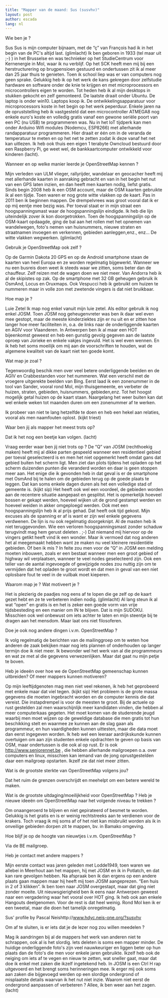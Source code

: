 ```yaml
---
title: "Mapper van de maand: Sus (susvhv)"
layout: post
author: escada
lang: nl
---
```


Wie ben je ?

Sus Sus is mijn computer bijnaam, met de “ç” van François had ik in het begin van de PC's altijd last. (glimlacht) Ik ben geboren in 1933 (tel maar uit ;-) ) in het Brusselse en was technieker op het StudieCentrum voor Kernenergie in Mol, waar ik nu verblijf. Op het SCK heeft men mij bij een herstructurering op brugpensioen gestuurd en ondertussen zit ik al meer dan 25 jaar thuis te genieten. Toen ik school liep was er van computers nog geen sprake. Gelukkig heb ik op het werk de kans gekregen door zelfstudie hardware en software onder de knie te krijgen en met microprocessors en microcontrollers eigen te worden. Tot heden heb ik al mijn desktops in stukken gekocht en zelf gemonteerd. De laatste draait onder Ubuntu. De laptop is onder win10. Laptops koop ik. De ontwikkelingsapparatuur voor microprocessors koste in het begin op het werk peperduur. Enkele jaren na de opruststelling heb ik vastgesteld dat een microcontroller ATMEGA8 nog enkele euro's koste en volledig gratis vanaf een gewone seriële poort van een PC (nu USB) te programmeren was. Nu in het IoT tijdperk kan men onder Arduino Wifi modules (Nodemcu, ESP8266) met allerhande randapparatuur programmeren. Hier draait er één om in de veranda de temperatuur te meten en op het net te zetten zodat ik deze vanaf het net kan uitlezen. Ik heb ook thuis een eigen 1 terabyte Owncloud bestuurd door een Raspberry Pi, ge weet wel, de bankkaartcomputer ontwikkeld voor kinderen (lacht).

Wanneer en op welke manier leerde je OpenStreetMap kennen ?

Mijn verleden van ULM vlieger, rallyrijder, wandelaar en geocacher heeft mij met allerhande kaarten in aanraking gebracht en van in het begin het nut van een GPS laten inzien, en dan heeft men kaarten nodig, liefst gratis.
Sinds begin 2008 heb ik een OSM account, maar de OSM kaarten gebruikte ik al een tijdje. Toen waren er nog grote witte vlakken op de kaart. Pas in 2011 ben ik beginnen mappen. De drempelvrees was groot vooral dat ik er op mij eentje mee bezig was. Per toeval staat er in mijn straat een hoogspanningsmast waar de hoogspanningslijn eindigde. Ik heb die lijn uiteindelijk zover ik kon doorgetrokken. Toen de hoogspanningslijn op de OSM-kaart opdaagde, ging de bal aan het rollen met het opnemen van wandelwegen, foto's nemen van huisnummers, nieuwe straten en straatnamen invoegen en verkennen, gebieden aanleggen,enz., enz… De witte vlakken wegwerken. (glimlacht)

Gebruik je OpenStreetMap ook zelf ?

Op de Garmin Dakota 20 GPS en op de Android smartphone staan de kaarten van heel Europa en ze worden regelmatig bijgewerkt. Wanneer we nu een busreis doen weet ik steeds waar we zitten, soms beter dan de chauffeur. Zelf reizen met de wagen doen we niet meer.
Van Andorra heb ik al de skipistes op zak. Op de smartphone met 32 GB geheugen gebruik ik OsmAnd, Locus en Oruxmaps. Ook Vespucci heb ik gebruikt om huizen te nummeren maar in volle zon met zwetende vingers is dat niet bruikbaar.

Hoe map je ?

Luie Zetel Ik map nog enkel vanuit mijn luie zetel.
Als editor gebruik ik nog enkel JOSM. Toen JOSM nog geheugenvreter was ben ik daar wel even mee gestopt, maar de meeste kinderziektes zijn er nu uit en er zitten hoe langer hoe meer faciliteiten in, o.a. de links naar de onderliggende kaarten en AGIV voor Vlaanderen. In Antwerpen ben ik al maar een HOT bijeenkomst geweest en heb een gunstig gevolg gegeven aan de laatste oproep van Jorieke en enkele vakjes ingevuld. Het is wel even wennen. En ik heb het soms moeilijk om mij aan de voorschriften te houden, wat de algemene kwaliteit van de kaart niet ten goede komt.

Wat map je zoal ?

Tegenwoordig beschik men over veel betere onderliggende beelden en de AGIV en Crabbestanden voor het nummeren. Wat een verschil met de vroegere uitgerekte beelden van Bing. Eerst laad ik een zonenummer in de tool van Sander, vooral rond Mol, mijn thuisgemeente, en verbeter de huizen, straten, gebieden, huisnummers, gebieden,enz. Tot het hoogst mogelijk getal huizen op de kaart staan. Naargelang het weer buiten kan dat wel enkele weken tot maanden duren om een zonenummer af te werken.

Ik probeer van niet te lang hetzelfde te doen en heb een hekel aan relaties, vooral als men naamfouten oplost. (kijkt triest)

Waar ben jij als mapper het meest trots op?

Dat ik het nog een beetje kan volgen. (lacht)

Vraag eerder waar ben jij niet trots op ? De “Q” van JOSM (rechthoekig maken) heeft mij al dikke parten gespeeld wanneer een residentieel gebied per toeval geselecteerd is en men het niet opgemerkt heeft omdat gans dat gebied buiten het scherm ligt. Men ziet dan plots tijdens het opladen op het scherm duizenden punten die veranderd worden en daar is geen stoppen meer aan. Het enige die ik gevonden heb in dat geval is er de smartphone met OsmAnd bij te halen om de gebieden terug op de goede plaats te leggen. Dat kan soms enkele dagen duren als het een volledige stad of gemeente is. (kijkt sip) Het heeft ook wel een voordeel, de gebieden worden aan de recentere situatie aangepast en gesplitst. Het is opmerkelijk hoeveel bossen er gekapt werden, hoeveel wijken uit de grond gestampt werden en hoeveel weiden in akker omgeploegd werden.
Ook met een hoogspanningslijn heb ik al prijs gehad. Dat heeft ook tijd gekost. Mijn excuses als de spanning er af is want er zijn wel enkele gegevens verdwenen. De lijn is nu ook regelmatig doorgeknipt. Al de masten heb ik niet teruggevonden. Wie een verloren hoogspanningsmast zonder schaduw terugvindt mag hem gerust deleten . ;-) Dat niemand mij hiervoor op de vingers getikt heeft vind ik een wonder. Maar ik vermoed dat nog anderen het al meegemaakt hebben want ze maken nu veel kleinere residentiële gebieden. Of ben ik mis ? In feite zou men voor de “Q” in JOSM een melding moeten inbouwen, zoals er een bestaat wanneer men een groot gebied of highway wil verplaatsen, wanneer te veel nodes geselecteerd zijn. Ook een teller van de aantal ingevoegde of gewijzigde nodes zou nuttig zijn om te vermijden dat het opladen te groot wordt en dat men in geval van een niet oplosbare fout te veel in de vuilbak moet kieperen.

Waarom map je ? Wat motiveert je ?

Het is plezierig de paadjes nog eens af te lopen die ge zelf op de kaart gezet hebt en ze te verbeteren indien nodig. (glimlacht) Al lang steun ik al wat “open” en gratis is en het is zeker een goede vorm van vrije tijdsbesteding en een manier om IN te blijven. Dat is mijn SUDOKU. Misschien ook wel onbewust om iets achter te laten en mijn steentje bij te dragen aan het mensdom. Maar laat ons niet filosoferen.

Doe je ook nog andere dingen i.v.m. OpenStreetMap ?

Ik volg regelmatig de berichten van de mailinggroep om te weten hoe anderen de zaak bekijken maar nog iets plannen of onderhouden op langer termijn doe ik niet meer. Ik bewonder wel het werk van al die programmeurs en wat ze met al die gegevens verwezenlijken. Maar dat gaat nu mijn petje te boven.

Heb je ideeën over hoe we de OpenStreetMap gemeenschap kunnen uitbreiden? Of meer mappers kunnen motiveren?

Op mijn leeftijdgenoten mag men niet veel rekenen, ik heb het geprobeerd met enkele maar dat viel tegen. (kijkt sip) Het probleem is de grote massa gegevens die moeten ingebracht worden en de computer kennis die dat vereist. Die instapdrempel is voor de meesten te groot. Bij de actuele op rust gestelden zal men waarschijnlijk meer kandidaten vinden, die hebben al meer computerkaas gegeten. Het moet komen van de studerende jeugd waarbij men moet wijzen op de geweldige database die men gratis tot hun beschikking stelt en waarmee ze kunnen aan de slag gaan als programmeur, en hun vaardigheden kunnen uittesten, maar die data moet dan eerst ingegeven worden. Ik heb wel een leeraar aardrijkskunde kunnen overtuigen om aan zijn studenten enkele opdrachten te geven op basis van OSM, maar ondertussen is die ook al op rust. Er is ook http://www.seniorennet.be , die hebben allerhande mailgroepen o.a. over computers en linux, misschien kan iemand van de jong oprustgestelden daar een mailgroep opstarten. Ikzelf zie dat niet meer zitten.

Wat is de grootste sterkte van OpenStreetMap volgens jou?

Dat het ruim de grenzen overschrijdt en meehelpt om een betere wereld te maken.

Wat is de grootste uitdaging/moeilijkheid voor OpenStreetMap ? Heb je nieuwe ideeën om OpenStreetMap naar het volgende niveau te trekken ?

Om onaangeroerd te blijven en niet gepirateerd of besmet te worden. Gelukkig is het gratis en is er weinig rechtstreeks aan te verdienen voor de krakers. Toch vraag ik mij soms af of het niet kan misbruikt worden als ik in onveilige gebieden dorpen zit te mappen, bv. in Bamako omgeving.

Hoe blijf je op de hoogte van nieuwtjes i.v.m. OpenStreetMap ?

Via de BE mailgroep.

Heb je contact met andere mappers ?

Mijn eerste contact was jaren geleden met Lodde1949, toen waren we allebei in Meerhout aan het mappen, hij met JOSM en ik in Potlatch, en dat kan rare gevolgen hebben. Na afspraak ben ik dan ergens op een andere plaats gaan mappen maar hij heeft mij toen JOSM aangeprezen. “Een huis in 2 of 3 klikken”. Ik ben toen naar JOSM overgestapt, maar dat ging niet zonder moeite. Uit nieuwsgierigheid ben ik eens naar Antwerpen geweest naar een vergadering waar het vooral over HOT ging. Ik heb ook aan enkele Hangouts deelgenomen.
Voor de rest is dat heel weinig. Rond Mol ken ik er een tweetal, maar die doen het tamelijk onregelmatig.

Sus' profile by Pascal Neishttp://www.hdyc.neis-one.org/?susvhv

Om af te sluiten, is er iets dat je de lezer nog zou willen meedelen ?

Mag ik aandringen bij al de mappers het werk van anderen niet te schrappen, ook al is het slordig. Iets deleten is soms een mapper minder. De huidige onderliggende foto's zijn veel nauwkeuriger en liggen beter op hun plaats dan de foto's die men voor enkele jaren gebruikte. Ikzelf heb ook de neiging om iets af te vegen en nieuw te zetten, wat sneller gaat, maar dat doe ik enkel met zaken die ikzelf ingetekend heb. In JOSM is een Ctrl H rap uitgevoerd en het brengt soms herinneringen mee.
Ik erger mij ook soms aan zaken die bijgevoegd werden op een slordige ondergrond of misplaatste details waarvan ik het nut niet inzie. Waarom niet eerst de ondergrond aanpassen of verbeteren ? Allee, ik ben weer aan het zagen. (lacht)
